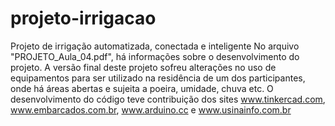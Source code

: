 # projeto-irrigacao
Projeto de irrigação automatizada, conectada e inteligente
No arquivo "PROJETO_Aula_04.pdf", há informações sobre o desenvolvimento do projeto.
A versão final deste projeto sofreu alterações no uso de equipamentos para ser utilizado na residência de um dos participantes, onde há áreas abertas e sujeita a poeira, umidade, chuva etc.
O desenvolvimento do código teve contribuição dos sites www.tinkercad.com, www.embarcados.com.br, www.arduino.cc e www.usinainfo.com.br
